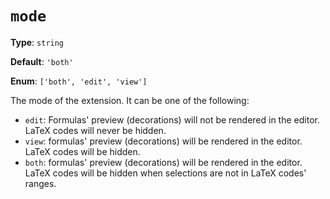 # `mode`

**Type**: `string`

**Default**: `'both'`

**Enum**: `['both', 'edit', 'view']`

The mode of the extension. It can be one of the following:
- `edit`: Formulas' preview (decorations) will not be rendered in the editor. LaTeX codes will never be hidden.
- `view`: formulas' preview (decorations) will be rendered in the editor. LaTeX codes will be hidden.
- `both`: formulas' preview (decorations) will be rendered in the editor. LaTeX codes will be hidden when selections are not in LaTeX codes' ranges.
